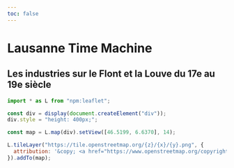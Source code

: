 ```yaml
---
toc: false
---
```


# Lausanne Time Machine

## Les industries sur le Flont et la Louve du 17e au 19e siècle 

```js
import * as L from "npm:leaflet";

const div = display(document.createElement("div"));
div.style = "height: 400px;";

const map = L.map(div).setView([46.5199, 6.6370], 14);

L.tileLayer("https://tile.openstreetmap.org/{z}/{x}/{y}.png", {
  attribution: '&copy; <a href="https://www.openstreetmap.org/copyright">OpenStreetMap</a>'
}).addTo(map);
```

